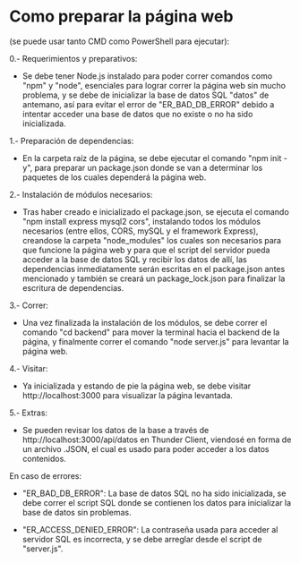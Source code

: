 # Como preparar la página web
(se puede usar tanto CMD como PowerShell para ejecutar):

0.- Requerimientos y preparativos:
- Se debe tener Node.js instalado para poder correr comandos como "npm" y "node", esenciales para lograr correr la página web sin mucho problema, y se debe de inicializar la base de datos SQL "datos" de antemano, así para evitar el error de "ER_BAD_DB_ERROR" debido a intentar acceder una base de datos que no existe o no ha sido inicializada.

1.- Preparación de dependencias:
- En la carpeta raíz de la página, se debe ejecutar el comando "npm init -y", para preparar un package.json donde se van a determinar los paquetes de los cuales dependerá la página web.

2.- Instalación de módulos necesarios:
- Tras haber creado e inicializado el package.json, se ejecuta el comando "npm install express mysql2 cors", instalando todos los módulos necesarios (entre ellos, CORS, mySQL y el framework Express), creandose la carpeta "node_modules" los cuales son necesarios para que funcione la página web y para que el script del servidor pueda acceder a la base de datos SQL y recibir los datos de allí, las dependencias inmediatamente serán escritas en el package.json antes mencionado y también se creará un package_lock.json para finalizar la escritura de dependencias.

3.- Correr:
- Una vez finalizada la instalación de los módulos, se debe correr el comando "cd backend" para mover la terminal hacia el backend de la página, y finalmente correr el comando "node server.js" para levantar la página web.

4.- Visitar:
- Ya inicializada y estando de pie la página web, se debe visitar http://localhost:3000 para visualizar la página levantada.

5.- Extras:
- Se pueden revisar los datos de la base a través de http://localhost:3000/api/datos en Thunder Client, viendosé en forma de un archivo .JSON, el cual es usado para poder acceder a los datos contenidos.

En caso de errores:
- "ER_BAD_DB_ERROR": La base de datos SQL no ha sido inicializada, se debe correr el script SQL donde se contienen los datos para inicializar la base de datos sin problemas.

- "ER_ACCESS_DENIED_ERROR": La contraseña usada para acceder al servidor SQL es incorrecta, y se debe arreglar desde el script de "server.js".